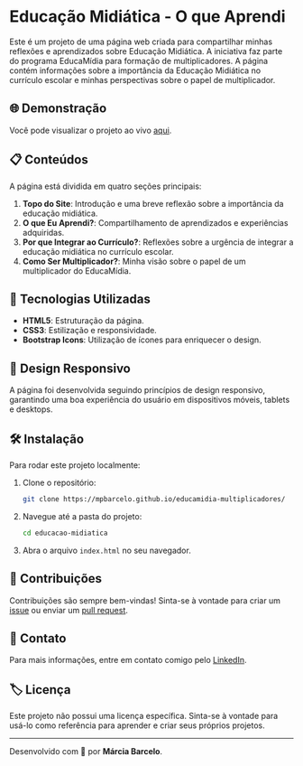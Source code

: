 
# Educação Midiática - O que Aprendi

Este é um projeto de uma página web criada para compartilhar minhas reflexões e aprendizados sobre Educação Midiática. A iniciativa faz parte do programa EducaMídia para formação de multiplicadores. A página contém informações sobre a importância da Educação Midiática no currículo escolar e minhas perspectivas sobre o papel de multiplicador.

## 🌐 Demonstração

Você pode visualizar o projeto ao vivo [aqui](https://mpbarcelo.github.io/educamidia-multiplicadores/).

## 📋 Conteúdos

A página está dividida em quatro seções principais:

1. **Topo do Site**: Introdução e uma breve reflexão sobre a importância da educação midiática.
2. **O que Eu Aprendi?**: Compartilhamento de aprendizados e experiências adquiridas.
3. **Por que Integrar ao Currículo?**: Reflexões sobre a urgência de integrar a educação midiática no currículo escolar.
4. **Como Ser Multiplicador?**: Minha visão sobre o papel de um multiplicador do EducaMídia.

## 🚀 Tecnologias Utilizadas

- **HTML5**: Estruturação da página.
- **CSS3**: Estilização e responsividade.
- **Bootstrap Icons**: Utilização de ícones para enriquecer o design.

## 🎨 Design Responsivo

A página foi desenvolvida seguindo princípios de design responsivo, garantindo uma boa experiência do usuário em dispositivos móveis, tablets e desktops.

## 🛠️ Instalação

Para rodar este projeto localmente:

1. Clone o repositório:
   ```bash
   git clone https://mpbarcelo.github.io/educamidia-multiplicadores/
   ```
2. Navegue até a pasta do projeto:
   ```bash
   cd educacao-midiatica
   ```
3. Abra o arquivo `index.html` no seu navegador.

## 📝 Contribuições

Contribuições são sempre bem-vindas! Sinta-se à vontade para criar um [issue](https://github.com/seu-usuario/educacao-midiatica/issues) ou enviar um [pull request](https://github.com/seu-usuario/educacao-midiatica/pulls).

## 📧 Contato

Para mais informações, entre em contato comigo pelo [LinkedIn](https://www.linkedin.com/in/mpbarcelo/).

## 🏷️ Licença

Este projeto não possui uma licença específica. Sinta-se à vontade para usá-lo como referência para aprender e criar seus próprios projetos.

---

Desenvolvido com 💛 por **Márcia Barcelo**.
